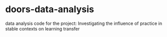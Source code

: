 # doors-data-analysis
data analysis code for the project: Investigating the influence of practice in stable contexts on learning transfer
